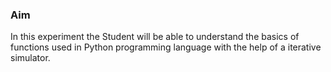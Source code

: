 ### <b>Aim</b>
In this experiment the Student will be able to understand the basics of functions used in Python programming language with the help of a iterative simulator.
